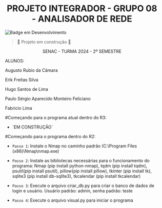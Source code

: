 <h1 align="center"> PROJETO INTEGRADOR - GRUPO 08 - ANALISADOR DE REDE </h1>

![Badge em Desenvolvimento](http://img.shields.io/static/v1?label=STATUS&message=EM%20DESENVOLVIMENTO&color=GREEN&style=for-the-badge)
> :construction: Projeto em construção :construction:

<p align="center">SENAC - TURMA 2024 - 2º SEMESTRE</p>
<p>ALUNOS:</p>
<p>Augusto Rubio da Câmara</p>
<p>Erik Freitas Silva</p>
<p>Hugo Santos de Lima</p>
<p>Paulo Sérgio Aparecido Monteiro Feliciano</p>
<p>Fabricio Lima</p>

#Começando para o programa atual dentro do R3:

- `EM CONSTRUÇÃO´


#Começando para o programa dentro do R2:

- `Passo 1`: Instale o Nmap no caminho padrão (C:\Program Files (x86)\Nmap\nmap.exe)

- `Passo 2`: Instale as bibliotecas necessárias para o funcionamento do programa: Nmap (pip install python-nmap), tqdm (pip install tqdm), psutil(pip install psutil), pillow(pip install pillow), tkinter (pip install tk), sqlite3 (pip install db-sqlite3), tkcalendar (pip install tkcalendar)

- `Passo 3`: Execute o arquivo criar_db.py para criar o banco de dados de login e usuário. Usuário padrão: admin, senha padrão: teste

- `Passo 4`: Execute o arquivo visual.py para iniciar o programa